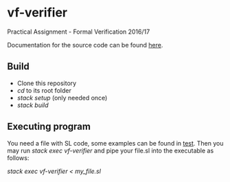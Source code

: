 # vf-verifier
Practical Assignment - Formal Verification 2016/17

Documentation for the source code can be found [here](https://jbdc.github.io/).

## Build

- Clone this repository
- *cd* to its root folder
- *stack setup* (only needed once)
- *stack build* 

## Executing program

You need a file with SL code, some examples can be found in [test](https://github.com/jbddc/vf-verifier/tree/master/test).
Then you may run *stack exec vf-verifier* and pipe your file.sl into the executable as follows:

*stack exec vf-verifier < my_file.sl*
